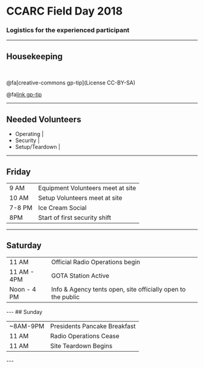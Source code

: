 # CCARC Field Day 2018

### Logistics for the experienced participant

---

## Housekeeping

<br>

@fa[creative-commons gp-tip](License CC-BY-SA)

@fa[link gp-tip](https://bit.ly/fdshort)

---

## Needed Volunteers

- Operating |
- Security |
- Setup/Teardown |
---
## Friday

<table>
  <tr>
    <td>9 AM</td>
    <td>Equipment Volunteers meet at site</td>
  </tr>
  <tr class="fragment">
    <td>10 AM</td>
    <td>Setup Volunteers meet at site</td>
  </tr>
  <tr class="fragment">
    <td>7-8 PM</td>
    <td>Ice Cream Social</td>
  </tr>
  <tr class="fragment">
    <td>8PM</td>
    <td>Start of first security shift</td>
  </tr>
</table>

---

## Saturday
<table>
  <tr>
    <td>11 AM</td>
    <td>Official Radio Operations begin</td>
  </tr>
  <tr class="fragment">
    <td>11 AM - 4PM</td>
    <td>GOTA Station Active</td>
  </tr>
  <tr class="fragment">
    <td>Noon - 4 PM</td>
    <td>Info & Agency tents open, site officially open to the public</td>
  </tr>
</table>
---
## Sunday
<table>
  <tr class="fragment">
    <td>~8AM-9PM</td>
    <td>Presidents Pancake Breakfast</td>
  </tr>
  <tr class="fragment">
    <td>11 AM</td>
    <td>Radio Operations Cease</td>
  </tr>
  <tr class="fragment">
    <td>11 AM</td>
    <td>Site Teardown Begins</td>
  </tr>
</table>  
---

